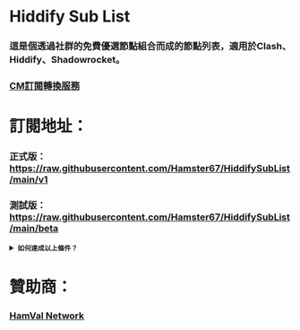 # Hiddify Sub List
### 這是個透過社群的免費優選節點組合而成的節點列表，適用於Clash、Hiddify、Shadowrocket。

### [CM訂閱轉換服務](https://sub.fxxk.dedyn.io/)

# 訂閱地址：
### 正式版：https://raw.githubusercontent.com/Hamster67/HiddifySubList/main/v1
### 測試版：https://raw.githubusercontent.com/Hamster67/HiddifySubList/main/beta

<details>
<summary><code><strong>如何達成以上條件？</strong></code></summary>

   - 需要Vless URL 或者 SS URL、Vmess等，例如：
   ```js
   vless://123.123.123.123:123
   ```
   - 需邀長時間開啟，最低要求為：
   ```js
   連續 3 天
   ```

 </details>

# 贊助商：
### [HamVal Network](https://hamval.cloudns.be)
